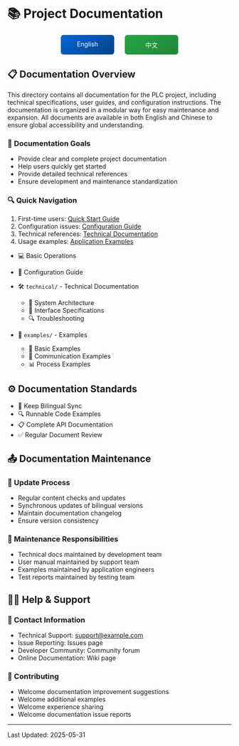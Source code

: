 # 📚 Project Documentation

<div align="center">
<div style="margin: 20px 0; display: flex; justify-content: center; gap: 24px;">
<a href="./README_EN.md" style="display: inline-block; width: 120px; padding: 12px 0; text-align: center; background: linear-gradient(145deg, #0366d6, #044289); color: white; text-decoration: none; border-radius: 6px; box-shadow: 0 2px 4px rgba(0,0,0,0.1); transition: all 0.3s ease;">
English
</a>
<a href="./README_CN.md" style="display: inline-block; width: 120px; padding: 12px 0; text-align: center; background: linear-gradient(145deg, #28a745, #208637); color: white; text-decoration: none; border-radius: 6px; box-shadow: 0 2px 4px rgba(0,0,0,0.1); transition: all 0.3s ease;">
中文
</a>
</div>
</div>

## 📋 Documentation Overview

This directory contains all documentation for the PLC project, including technical specifications, user guides, and configuration instructions. The documentation is organized in a modular way for easy maintenance and expansion. All documents are available in both English and Chinese to ensure global accessibility and understanding.

### 🎯 Documentation Goals
- Provide clear and complete project documentation
- Help users quickly get started
- Provide detailed technical references
- Ensure development and maintenance standardization

### 🔍 Quick Navigation
1. First-time users: [Quick Start Guide](./manual/quickstart_EN.md)
2. Configuration issues: [Configuration Guide](./configuration/README_EN.md)
3. Technical references: [Technical Documentation](./technical/README_EN.md)
4. Usage examples: [Application Examples](./examples/README_EN.md)
  - 💻 Basic Operations
  - 🔧 Configuration Guide

- 🛠️ `technical/` - Technical Documentation
  - 📐 System Architecture
  - 🔌 Interface Specifications
  - 🔍 Troubleshooting

- 🎯 `examples/` - Examples
  - 🌟 Basic Examples
  - 🔄 Communication Examples
  - 📊 Process Examples

## ⚙️ Documentation Standards
- 📝 Keep Bilingual Sync
- 🔍 Runnable Code Examples
- 📋 Complete API Documentation
- ✅ Regular Document Review

## 📤 Documentation Maintenance

### 🔄 Update Process
- Regular content checks and updates
- Synchronous updates of bilingual versions
- Maintain documentation changelog
- Ensure version consistency

### 👥 Maintenance Responsibilities
- Technical docs maintained by development team
- User manual maintained by support team
- Examples maintained by application engineers
- Test reports maintained by testing team

## 💁‍♂️ Help & Support

### 📮 Contact Information
- Technical Support: support@example.com
- Issue Reporting: Issues page
- Developer Community: Community forum
- Online Documentation: Wiki page

### 🤝 Contributing
- Welcome documentation improvement suggestions
- Welcome additional examples
- Welcome experience sharing
- Welcome documentation issue reports

---
Last Updated: 2025-05-31
